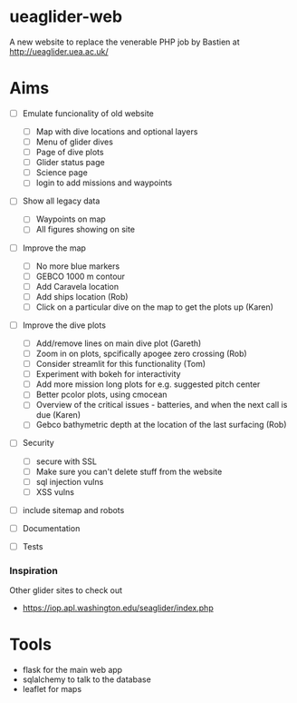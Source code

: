 # ueaglider-web

A new website to replace the venerable PHP job by Bastien at http://ueaglider.uea.ac.uk/

# Aims

- [ ] Emulate funcionality of old website
  - [ ] Map with dive locations and optional layers
  - [ ] Menu of glider dives
  - [ ] Page of dive plots
  - [ ] Glider status page
  - [ ] Science page
  - [ ] login to add missions and waypoints
  
- [ ] Show all legacy data
  - [ ] Waypoints on map
  - [ ] All figures showing on site

- [ ] Improve the map
  - [ ] No more blue markers
  - [ ] GEBCO 1000 m contour
  - [ ] Add Caravela location
  - [ ] Add ships location (Rob)
  - [ ] Click on a particular dive on the map to get the plots up (Karen)

- [ ] Improve the dive plots
  - [ ] Add/remove lines on main dive plot (Gareth)
  - [ ] Zoom in on plots, spcifically apogee zero crossing (Rob)
  - [ ] Consider streamlit for this functionality (Tom)
  - [ ] Experiment with bokeh for interactivity
  - [ ] Add more mission long plots for e.g. suggested pitch center
  - [ ] Better pcolor plots, using cmocean
  - [ ] Overview of the critical issues - batteries, and when the next call is due (Karen)
  - [ ] Gebco bathymetric depth at the location of the last surfacing (Rob)

- [ ] Security
  - [ ] secure with SSL
  - [ ] Make sure you can't delete stuff from the website
  - [ ] sql injection vulns
  - [ ] XSS vulns

- [ ] include sitemap and robots

- [ ] Documentation

- [ ] Tests

### Inspiration

Other glider sites to check out
- https://iop.apl.washington.edu/seaglider/index.php

# Tools

- flask for the main web app
- sqlalchemy to talk to the database
- leaflet for maps
